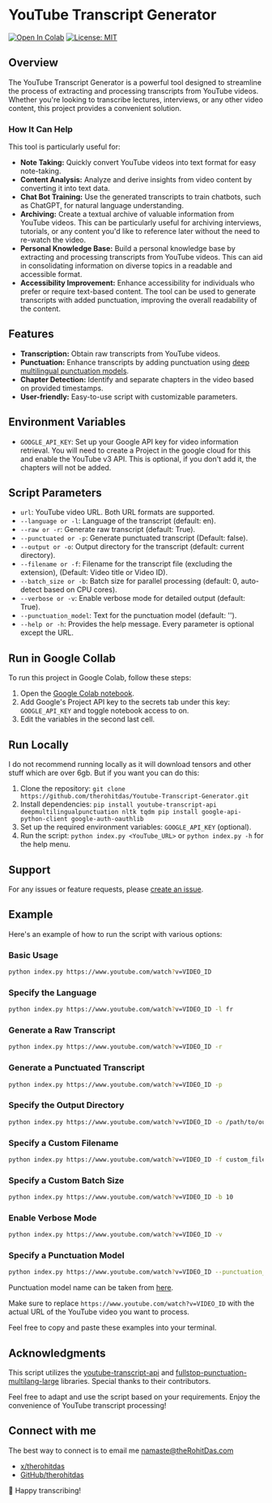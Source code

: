 # YouTube Transcript Generator
[![Open In Colab](https://colab.research.google.com/assets/colab-badge.svg)](https://colab.research.google.com/github/therohitdas/Youtube-Transcript-Generator/blob/main/main.ipynb) [![License: MIT](https://img.shields.io/badge/License-MIT-yellow.svg)](https://opensource.org/licenses/MIT)

## Overview

The YouTube Transcript Generator is a powerful tool designed to streamline the process of extracting and processing transcripts from YouTube videos. Whether you're looking to transcribe lectures, interviews, or any other video content, this project provides a convenient solution.

### How It Can Help

This tool is particularly useful for:
- **Note Taking:** Quickly convert YouTube videos into text format for easy note-taking.
- **Content Analysis:** Analyze and derive insights from video content by converting it into text data.
- **Chat Bot Training:** Use the generated transcripts to train chatbots, such as ChatGPT, for natural language understanding.
- **Archiving:** Create a textual archive of valuable information from YouTube videos. This can be particularly useful for archiving interviews, tutorials, or any content you'd like to reference later without the need to re-watch the video.
- **Personal Knowledge Base:** Build a personal knowledge base by extracting and processing transcripts from YouTube videos. This can aid in consolidating information on diverse topics in a readable and accessible format.
- **Accessibility Improvement:** Enhance accessibility for individuals who prefer or require text-based content. The tool can be used to generate transcripts with added punctuation, improving the overall readability of the content.

## Features

- **Transcription:** Obtain raw transcripts from YouTube videos.
- **Punctuation:** Enhance transcripts by adding punctuation using [deep multilingual punctuation models](https://huggingface.co/oliverguhr/fullstop-punctuation-multilang-large).
- **Chapter Detection:** Identify and separate chapters in the video based on provided timestamps.
- **User-friendly:** Easy-to-use script with customizable parameters.

## Environment Variables

- `GOOGLE_API_KEY`: Set up your Google API key for video information retrieval. You will need to create a Project in the google cloud for this and enable the YouTube v3 API. This is optional, if you don't add it, the chapters will not be added.

## Script Parameters

- `url`: YouTube video URL. Both URL formats are supported.
- `--language or -l`: Language of the transcript (default: en).
- `--raw or -r`: Generate raw transcript (default: True).
- `--punctuated or -p`: Generate punctuated transcript (Default: false).
- `--output or -o`: Output directory for the transcript (default: current directory).
- `--filename or -f`: Filename for the transcript file (excluding the extension), (Default: Video title or Video ID).
- `--batch_size or -b`: Batch size for parallel processing (default: 0, auto-detect based on CPU cores).
- `--verbose or -v`: Enable verbose mode for detailed output (default: True).
- `--punctuation_model`: Text for the punctuation model (default: '').
- `--help or -h`: Provides the help message. Every parameter is optional except the URL.

## Run in Google Collab
To run this project in Google Colab, follow these steps:
1. Open the [Google Colab notebook](https://colab.research.google.com/github/therohitdas/Youtube-Transcript-Generator/blob/main/main.ipynb).
2. Add Google's Project API key to the secrets tab under this key: `GOOGLE_API_KEY` and toggle notebook access to on.
3. Edit the variables in the second last cell.

## Run Locally

I do not recommend running locally as it will download tensors and other stuff which are over 6gb. But if you want you can do this:
1. Clone the repository: `git clone https://github.com/therohitdas/Youtube-Transcript-Generator.git`
2. Install dependencies: `pip install youtube-transcript-api deepmultilingualpunctuation nltk tqdm pip install google-api-python-client google-auth-oauthlib`
3. Set up the required environment variables: `GOOGLE_API_KEY` (optional).
4. Run the script: `python index.py <YouTube_URL>` or `python index.py -h` for the help menu.

## Support

For any issues or feature requests, please [create an issue](https://github.com/therohitdas/Youtube-Transcript-Generator/issues).

## Example
Here's an example of how to run the script with various options:
### Basic Usage
```bash
python index.py https://www.youtube.com/watch?v=VIDEO_ID
```

### Specify the Language

```bash
python index.py https://www.youtube.com/watch?v=VIDEO_ID -l fr
```

### Generate a Raw Transcript

```bash
python index.py https://www.youtube.com/watch?v=VIDEO_ID -r
```

### Generate a Punctuated Transcript

```bash
python index.py https://www.youtube.com/watch?v=VIDEO_ID -p
```

### Specify the Output Directory

```bash
python index.py https://www.youtube.com/watch?v=VIDEO_ID -o /path/to/output
```

### Specify a Custom Filename

```bash
python index.py https://www.youtube.com/watch?v=VIDEO_ID -f custom_filename
```

### Specify a Custom Batch Size

```bash
python index.py https://www.youtube.com/watch?v=VIDEO_ID -b 10
```

### Enable Verbose Mode

```bash
python index.py https://www.youtube.com/watch?v=VIDEO_ID -v
```

### Specify a Punctuation Model

```bash
python index.py https://www.youtube.com/watch?v=VIDEO_ID --punctuation_model model_name
```
Punctuation model name can be taken from [here](https://huggingface.co/oliverguhr/fullstop-punctuation-multilang-large).

Make sure to replace `https://www.youtube.com/watch?v=VIDEO_ID` with the actual URL of the YouTube video you want to process.

Feel free to copy and paste these examples into your terminal.
## Acknowledgments

This script utilizes the [youtube-transcript-api](https://github.com/jdepoix/youtube-transcript-api) and [fullstop-punctuation-multilang-large](https://huggingface.co/oliverguhr/fullstop-punctuation-multilang-large) libraries. Special thanks to their contributors.

Feel free to adapt and use the script based on your requirements. Enjoy the convenience of YouTube transcript processing!

## Connect with me
The best way to connect is to email me [namaste@theRohitDas.com](mailto:namaste@therohitdas.com)
- [x/therohitdas](https://x.com/therohitdas)
- [GitHub/therohitdas](https://github.com/therohitdas)

🚀 Happy transcribing!
